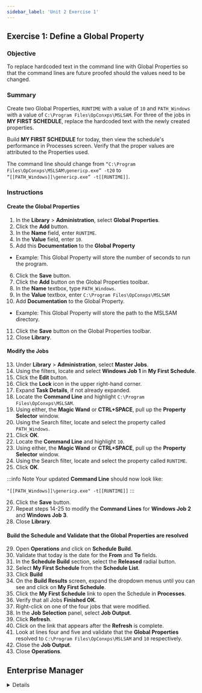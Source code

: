 ```yaml
---
sidebar_label: 'Unit 2 Exercise 1'
---
```


## Exercise 1: Define a Global Property

### Objective

To replace hardcoded text in the command line with Global Properties so that the command lines are future proofed should the values need to be changed.

### Summary

Create two Global Properties, ```RUNTIME``` with a value of ```10``` and ```PATH_Windows``` with a value of ```C:\Program Files\OpConxps\MSLSAM```. For three of the jobs in **MY FIRST SCHEDULE**, replace the hardcoded text with the newly created properties.

Build **MY FIRST SCHEDULE** for today, then view the schedule's performance in Processes screen. Verify that the proper values are attributed to the Properties used.

The command line should change from ```“C:\Program Files\OpConxps\MSLSAM\genericp.exe” -t20``` to ```“[[PATH_Windows]]\genericp.exe” -t[[RUNTIME]]```.

### Instructions

#### Create the Global Properties

1.	In the **Library** > **Administration**, select **Global Properties**. 
2.	Click the **Add** button. 
3.	In the **Name** field, enter ```RUNTIME```.
4.	In the **Value** field, enter ```10```.
5.	Add this **Documentation** to the **Global Property** 
  * Example: This Global Property will store the number of seconds to run the program.
6.	Click the **Save** button.
7.	Click the **Add** button on the Global Properties toolbar. 
8.	In the **Name** textbox, type ```PATH_Windows```.
9.	In the **Value** textbox, enter ```C:\Program Files\OpConxps\MSLSAM```
10.	Add **Documentation** to the Global Property. 
  * Example: This Global Property will store the path to the MSLSAM directory.
11.	Click the **Save** button on the Global Properties toolbar.
12.	Close **Library**.

#### Modify the Jobs

13.	Under **Library** > **Administration**, select **Master Jobs**.
14.	Using the filters, locate and select **Windows Job 1** in **My First Schedule**.
15. Click the **Edit** button.
16. Click the **Lock** icon in the upper right-hand corner.
17.	Expand **Task Details**, if not already expanded.
18. Locate the **Command Line** and highlight ```C:\Program Files\OpConxps\MSLSAM```.
19. Using either, the **Magic Wand** or **CTRL+SPACE**, pull up the **Property Selector** window.
20. Using the Search filter, locate and select the property called ```PATH_Windows```.
21. Click **OK**.
22. Locate the **Command Line** and highlight ```10```.
23. Using either, the **Magic Wand** or **CTRL+SPACE**, pull up the **Property Selector** window.
24. Using the Search filter, locate and select the property called ```RUNTIME```.
25. Click **OK**.

:::info Note
Your updated **Command Line** should now look like:

```"[[PATH_Windows]]\genericp.exe" -t[[RUNTIME]]```
:::

26.	Click the **Save** button.
27.	Repeat steps 14-25 to modify the **Command Lines** for **Windows Job 2** and **Windows Job 3**.
28. Close **Library**.

#### Build the Schedule and Validate that the Global Properties are resolved

29.	Open **Operations** and click on **Schedule Build**.
30. Validate that today is the date for the **From** and **To** fields.
31. In the **Schedule Build** section, select the **Released** radial button.
32. Select **My First Schedule** from the **Schedule List**.
33. Click **Build**
34.	On the **Build Results** screen, expand the dropdown menus until you can see and click on **My First Schedule**.
35.	Click the **My First Schedule** link to open the Schedule in **Processes**.
36.	Verify that all Jobs **Finished OK**.
37. Right-click on one of the four jobs that were modified.
38. In the **Job Selection** panel, select **Job Output**.
39. Click **Refresh**.
40. Click on the link that appears after the **Refresh** is complete.
41. Look at lines four and five and validate that the **Global Properties** resolved to ```C:\Program Files\OpConxps\MSLSAM``` and ```10``` respectively.
42. Close the **Job Output**.
43. Close **Operations**.

<!--
34.	Right-Click on **Windows Job 1**.
35.	Select **Job Information**.
36.	Click the **Configuration** tab.
37.	Click the **Token Replacement Values** row in the grid.
38.	Verify that the proper value was attributed to each Global Property in the Token Replacement Values row.
-->



## Enterprise Manager

<details>

<!--
<video width="320" height="240" controls>
  <source src="videobasic/U2E1.mp4" type="video/mp4"></source>
Your browser does not support the video tag.
</video>
-->

:::tip [Walkthrough Video - Unit 2 Exercise 1](../static/videobasic/U2E1.mp4)

:::

1.	Under the **Administration** topic, Double-Click on **Global Properties**. 
2.	Click the **Add** button on the Global Properties toolbar. 
3.	In the **Name** textbox, type ```RUNTIME```.
4.	Add this **Documentation** to the **Global Property**:
This Global Property will store the number of seconds to run the program.
5.	In the **Value** textbox, type ```10```.
  * **Do not check the Encrypted checkbox.**
6.	Click the **Save** button on the Global Properties toolbar.
7.	Click the **Add** button on the Global Properties toolbar. 
8.	In the **Name** textbox, type ```PATH_Windows```.
9.	Add Documentation to the Global Property.
10.	In the **Value** textbox, type:

```C:\Program Files\OpConxps\MSLSAM```

11.	Click the **Save** button on the Global Properties toolbar.
12.	Close the **Global Properties** tab.
13.	Under **Administration**, click on **Job Master**.
14.	In the **Schedule** drop-down list, select **My First Schedule**.
15.	In the **Job** drop-down list, select **Windows Job 1**.
16.	Update your command line to use the new properties in place of the hard-coded text.
Change the following:

```“C:\Program Files\OpConxps\MSLSAM\genericp.exe” -t20```  

to:

```“[[PATH_Windows]]\genericp.exe” -t[[RUNTIME]]```

17.	Click the **Save** button.
18.	Repeat for **Windows Job 2** through **Windows Job 4**.
19.	Close the **Job Master** tab.
20.	Open the **List** or **Matrix**.
21.	Navigate to the current date.
22.	Verify that **My First Schedule** has completed.  
  * **_If not, then we need to cancel all Jobs to close the Schedule_**.
23.	Open the **Schedule Build** screen.
24.	Select **My First Schedule** from the **Schedule Selection** box.
25.	Check the **Overwrite Existing Schedule** checkbox.
26.	Press the **Build** button.
27.	Click the **Released** radio button.
28.	Click the **OK** button.
29.	Close the **Build Schedules** screen.
30.	Open the **List** or **Matrix**.
31.	Navigate to the current date.
32.	Expand (if in the **List** view) or click (if in the **Matrix** view) **My First Schedule**.
33.	Verify that all Jobs **Finished OK**.
34.	Right-Click on **Windows Job 1**.
35.	Select **Job Information**.
36.	Click the **Configuration** tab.
37.	Click the **Token Replacement Values** row in the grid.
38.	Verify that the proper value was attributed to each Global Property in the Token Replacement Values row.
39.	Click **OK** and close the **List/Matrix** view.

</details>